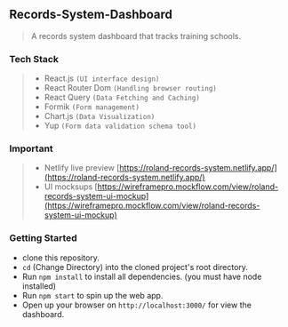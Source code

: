 ## Records-System-Dashboard
> A records system dashboard that tracks training schools.

### Tech Stack
> - React.js `(UI interface design)`
> - React Router Dom `(Handling browser routing)`
> - React Query `(Data Fetching and Caching)`
> - Formik `(Form management)`
> - Chart.js `(Data Visualization)`
> - Yup `(Form data validation schema tool)`

### Important
> - Netlify live preview [https://roland-records-system.netlify.app/](https://roland-records-system.netlify.app/)
> - UI mocksups [https://wireframepro.mockflow.com/view/roland-records-system-ui-mockup](https://wireframepro.mockflow.com/view/roland-records-system-ui-mockup)

### Getting Started
- clone this repository.
- `cd` (Change Directory) into the cloned project's root directory.
- Run `npm install` to install all dependencies. (you must have node installed)
- Run `npm start` to spin up the web app.
- Open up your browser on `http://localhost:3000/` for view the dashboard.

